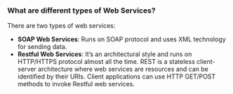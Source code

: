 ### What are different types of Web Services?
There are two types of web services:
-   **SOAP Web Services**: Runs on SOAP protocol and uses XML technology for sending data.
-   **Restful Web Services**: It’s an architectural style and runs on HTTP/HTTPS protocol almost all the time. REST is a stateless client-server architecture where web services are resources and can be identified by their URIs. Client applications can use HTTP GET/POST methods to invoke Restful web services.
<!--stackedit_data:
eyJoaXN0b3J5IjpbLTIwMTAzMjkzMDVdfQ==
-->